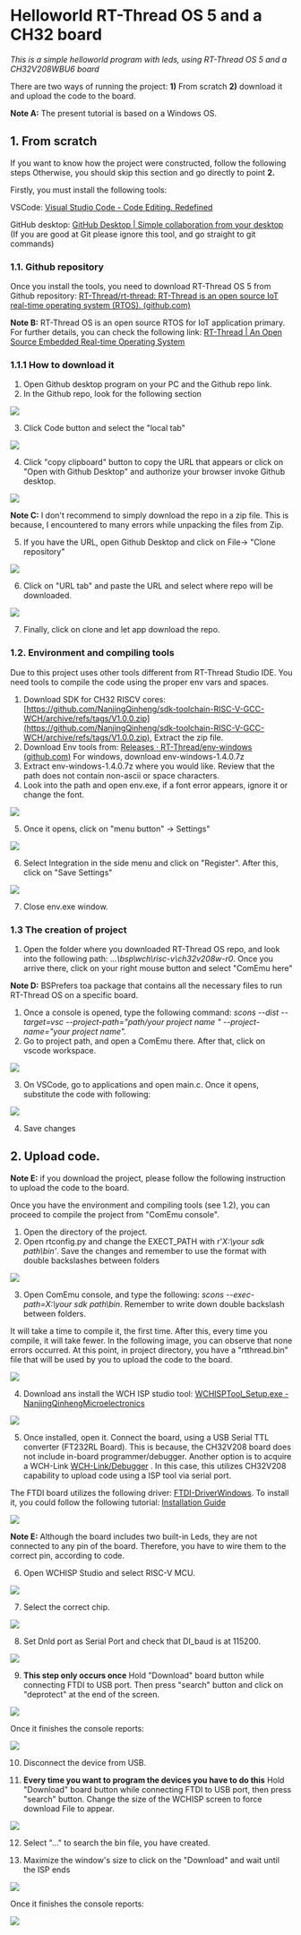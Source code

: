 # Helloworld RT-Thread OS 5 and a CH32 board

_This is a simple helloworld program with leds, using RT-Thread OS 5 and a CH32V208WBU6 board_

There are two ways of running the project: **1)** From scratch **2)** download it and upload the code to the board.

**Note A:** The present tutorial is based on a Windows OS.

## 1. **From scratch**

If you want to know how the project were constructed, follow the following steps Otherwise, you should skip this section and go directly to point **2.**

Firstly, you must install the following tools:

VSCode: [Visual Studio Code - Code Editing. Redefined](https://code.visualstudio.com/)

GitHub desktop: [GitHub Desktop | Simple collaboration from your desktop](https://desktop.github.com/) (If you are good at Git please ignore this tool, and go straight to git commands)

  ### 1.1. **Github repository**

Once you install the tools, you need to download RT-Thread OS 5 from Github repository: [RT-Thread/rt-thread: RT-Thread is an open source IoT real-time operating system (RTOS). (github.com)](https://github.com/RT-Thread/rt-thread)

**Note B:** RT-Thread OS is an open source RTOS for IoT application primary. For further details, you can check the following link: [RT-Thread | An Open Source Embedded Real-time Operating System](https://www.rt-thread.io/)

   ### 1.1.1 **How to download it**

1. Open Github desktop program on your PC and the Github repo link.
2. In the Github repo, look for the following section

![](/figures/CloneGitHubButton.png)

3. Click Code button and select the "local tab"

![](/figures/CloneGitHubLocalTab.png)

4. Click "copy clipboard" button to copy the URL that appears or click on "Open with Github Desktop" and authorize your browser invoke Github desktop.

![](/figures/CloneGitHubURLCopy.png)

**Note C:** I don't recommend to simply download the repo in a zip file. This is because, I encountered to many errors while unpacking the files from Zip.

5. If you have the URL, open Github Desktop and click on File-\> "Clone repository"

![](/figures/GitHubDesktopClone.png)

6. Click on "URL tab" and paste the URL and select where repo will be downloaded.

![](/figures/GitHubDesktopCloneURLTab.png)

7. Finally, click on clone and let app download the repo.

  ### 1.2. **Environment and compiling tools**

Due to this project uses other tools different from RT-Thread Studio IDE. You need tools to compile the code using the proper env vars and spaces.

1. Download SDK for CH32 RISCV cores: [https://github.com/NanjingQinheng/sdk-toolchain-RISC-V-GCC-WCH/archive/refs/tags/V1.0.0.zip](https://github.com/NanjingQinheng/sdk-toolchain-RISC-V-GCC-WCH/archive/refs/tags/V1.0.0.zip), Extract the zip file.
2. Download Env tools from: [Releases · RT-Thread/env-windows (github.com)](https://github.com/RT-Thread/env-windows/releases) For windows, download env-windows-1.4.0.7z
3. Extract env-windows-1.4.0.7z where you would like. Review that the path does not contain non-ascii or space characters.
4. Look into the path and open env.exe, if a font error appears, ignore it or change the font.

![](/figures/ComEmuExe.png)

5. Once it opens, click on "menu button" -\> Settings"

![](/figures/ComEmuSettings.png)

6. Select Integration in the side menu and click on "Register". After this, click on "Save Settings"

![](/figures/ComEmuIntegration.png)

7. Close env.exe window.

  ### 1.3 **The creation of project**

1. Open the folder where you downloaded RT-Thread OS repo, and look into the following path: ._..\bsp\wch\risc-v\ch32v208w-r0_. Once you arrive there, click on your right mouse button and select "ComEmu here"

**Note D:** BSPrefers toa package that contains all the necessary files to run RT-Thread OS on a specific board.

1. Once a console is opened, type the following command: _scons --dist --target=vsc --project-path="path/your project name " --project-name="your project name"._
2. Go to project path, and open a ComEmu there. After that, click on vscode workspace.

![](/figures/VScodeWorkspace.png)

3. On VSCode, go to applications and open main.c. Once it opens, substitute the code with following:

![](/figures/MainCode.png)

4. Save changes

## 2. **Upload code.**

**Note E:** if you download the project, please follow the following instruction to upload the code to the board.

Once you have the environment and compiling tools (see 1.2), you can proceed to compile the project from "ComEmu console".

1. Open the directory of the project.
2. Open rtconfig.py and change the EXECT\_PATH with r'_X:\\your sdk path\\bin'_. Save the changes and remember to use the format with double backslashes between folders

![](/figures/VScode_rtconfig.png)

3. Open ComEmu console, and type the following: _scons --exec-path=X:\\your sdk path\\bin_. Remember to write down double backslash between folders.

It will take a time to compile it, the first time. After this, every time you compile, it will take fewer. In the following image, you can observe that none errors occurred. At this point, in project directory, you have a "rtthread.bin" file that will be used by you to upload the code to the board.

![](/figures/EndCompilation.png)

4. Download ans install the WCH ISP studio tool:  [WCHISPTool_Setup.exe - NanjingQinhengMicroelectronics](https://www.wch-ic.com/downloads/WCHISPTool_Setup_exe.html)

![](/figures/WCHISPDownload.png)

5. Once installed, open it. Connect the board, using a USB Serial TTL converter (FT232RL Board). This is because, the CH32V208 board does not include in-board programmer/debugger. Another option is to acquire a WCH-Link [WCH-Link/Debugger](https://www.wch-ic.com/products/WCH-Link.html) . In this case, this utilizes CH32V208 capability to upload code using a ISP tool via serial port.

The FTDI board utilizes the following driver: [FTDI-DriverWindows](https://ftdichip.com/drivers/vcp-drivers/). To install it, you could follow the following tutorial: [Installation Guide](https://ftdichip.com/wp-content/uploads/2022/05/AN_396-FTDI-Drivers-Installation-Guide-for-Windows-10_11.pdf)

![](/figures/CH32BoardUSBConnection.png)

**Note E:** Although the board includes two built-in Leds, they are not connected to any pin of the board. Therefore, you have to wire them to the correct pin, according to code.

6. Open WCHISP Studio and select RISC-V MCU.

![](/figures/WCHISPRISCV.png)

7. Select the correct chip.

![](/figures/WCHISPChipSelect.png)

8. Set Dnld port as Serial Port and check that DI_baud is at 115200.

![](/figures/WCHISPSerialPortConfig.png)

9. **This step only occurs once** Hold "Download" board button while connecting FTDI to USB port. Then press "search" button and click on "deprotect" at the end of the screen.

![](/figures/WCHISPDeprotec.png)

Once it finishes the console reports:

![](/figures/WCHISPDeprotecResult.png) 

10. Disconnect the device from USB. 

11. **Every time you want to program the devices you have to do this** Hold "Download" board button while connecting FTDI to USB port, then press "search" button. Change the size of the WCHISP screen to force download File to appear.

![](/figures/WCHISPDownloadFile.png) 

12. Select "..." to search the bin file, you have created.

13. Maximize the window's size to click on the "Download" and wait until the ISP ends

![](/figures/WCHISPDownloadButton.png)

Once it finishes the console reports: 

![](/figures/WCHISPDownloadResult.png)